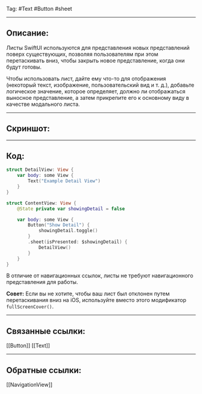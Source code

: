 Tag: #Text #Button #sheet

---
## Описание:
Листы SwiftUI используются для представления новых представлений поверх существующих, позволяя пользователям при этом перетаскивать вниз, чтобы закрыть новое представление, когда они будут готовы.

Чтобы использовать лист, дайте ему что-то для отображения (некоторый текст, изображение, пользовательский вид и т. д.), добавьте логическое значение, которое определяет, должно ли отображаться выносное представление, а затем прикрепите его к основному виду в качестве модального листа.

---
## Скриншот:


---
## Код:

``` swift
struct DetailView: View {
    var body: some View {
        Text("Example Detail View")
    }
}

struct ContentView: View {
    @State private var showingDetail = false

    var body: some View {
        Button("Show Detail") {
            showingDetail.toggle()
        }
        .sheet(isPresented: $showingDetail) {
            DetailView()
        }
    }
}

```

В отличие от навигационных ссылок, листы не требуют навигационного представления для работы.

**Совет:** Если вы не хотите, чтобы ваш лист был отклонен путем перетаскивания вниз на iOS, используйте вместо этого модификатор `fullScreenCover()`.

---
## Связанные ссылки:
[[Button]]
[[Text]]

---
## Обратные ссылки:
[[NavigationView]]